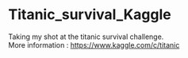 # Titanic_survival_Kaggle  

Taking my shot at the titanic survival challenge.  
More information : https://www.kaggle.com/c/titanic
